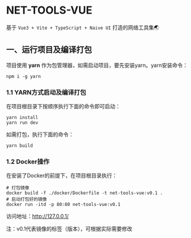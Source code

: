 # NET-TOOLS-VUE

基于 `Vue3 + Vite + TypeScript + Naive UI` 打造的网络工具集🌏

## 一、运行项目及编译打包
项目使用 **yarn** 作为包管理器，如需启动项目，要先安装yarn。yarn安装命令：
```shell
npm i -g yarn
```
###  1.1 YARN方式启动及编译打包
在项目根目录下按顺序执行下面的命令即可启动：
```shell
yarn install
yarn run dev
```
如需打包，执行下面的命令：
```shell
yarn build
```
### 1.2 Docker操作
在安装了Docker的前提下，在项目根目录执行：
```shell
# 打包镜像
docker build -f ./docker/Dockerfile -t net-tools-vue:v0.1 .
# 启动打包好的镜像
docker run -itd -p 80:80 net-tools-vue:v0.1
```
访问地址：http://127.0.0.1/

注：v0.1代表镜像的标签（版本），可根据实际需要修改
